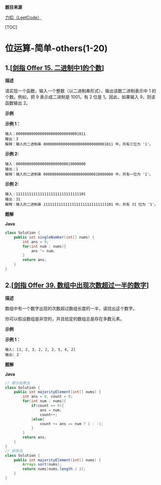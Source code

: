 **题目来源**

[力扣（LeetCode）](https://leetcode-cn.com/)

[TOC]



# 位运算-简单-others(1-20)

## 1.[[剑指 Offer 15. 二进制中1的个数](https://leetcode-cn.com/problems/er-jin-zhi-zhong-1de-ge-shu-lcof/)]

**描述**

请实现一个函数，输入一个整数（以二进制串形式），输出该数二进制表示中 1 的个数。例如，把 9 表示成二进制是 1001，有 2 位是 1。因此，如果输入 9，则该函数输出 2。

**示例**

**示例 1：**

```
输入：00000000000000000000000000001011
输出：3
解释：输入的二进制串 00000000000000000000000000001011 中，共有三位为 '1'。
```

**示例 2:**

```
输入：00000000000000000000000010000000
输出：1
解释：输入的二进制串 00000000000000000000000010000000 中，共有一位为 '1'。
```

**示例 2:**

```
输入：11111111111111111111111111111101
输出：31
解释：输入的二进制串 11111111111111111111111111111101 中，共有 31 位为 '1'。
```

**题解**

**Java**

```java
class Solution {
    public int singleNumber(int[] nums) {
        int ans = 0;
        for(int num : nums){
            ans ^= num;
        }
        return ans;
    }
}
```

## 2.[[剑指 Offer 39. 数组中出现次数超过一半的数字](https://leetcode-cn.com/problems/shu-zu-zhong-chu-xian-ci-shu-chao-guo-yi-ban-de-shu-zi-lcof/)]

**描述**

数组中有一个数字出现的次数超过数组长度的一半，请找出这个数字。

你可以假设数组是非空的，并且给定的数组总是存在多数元素。

**示例**

**示例 1：**

```
输入: [1, 2, 3, 2, 2, 2, 5, 4, 2]
输出: 2
```

**题解**

**Java**

```java
// 摩尔投票法
class Solution {
    public int majorityElement(int[] nums) {
        int ans = 0, count = 0;
        for(int num : nums){
            if(count == 0){
                ans = num;
                count++;
            }else{
                count += ans == num ? 1 : -1;
            }
        }
        return ans;
    }
}
// 排序法
class Solution {
    public int majorityElement(int[] nums) {
        Arrays.sort(nums);
        return nums[nums.length / 2];
    }
}
```
